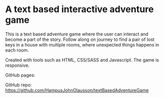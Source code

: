 # A text based interactive adventure game

This is a text based adventure game where the user can interact and become a part of the story. Follow along on journey to find a pair of lost keys in a house with multiple rooms, where unexpected things happens in each room. 

Created with tools such as HTML, CSS/SASS and Javascript. The game is responsive.

GitHub pages: 

GitHub repo: https://github.com/HampusJohnOlausson/textBasedAdventureGame



